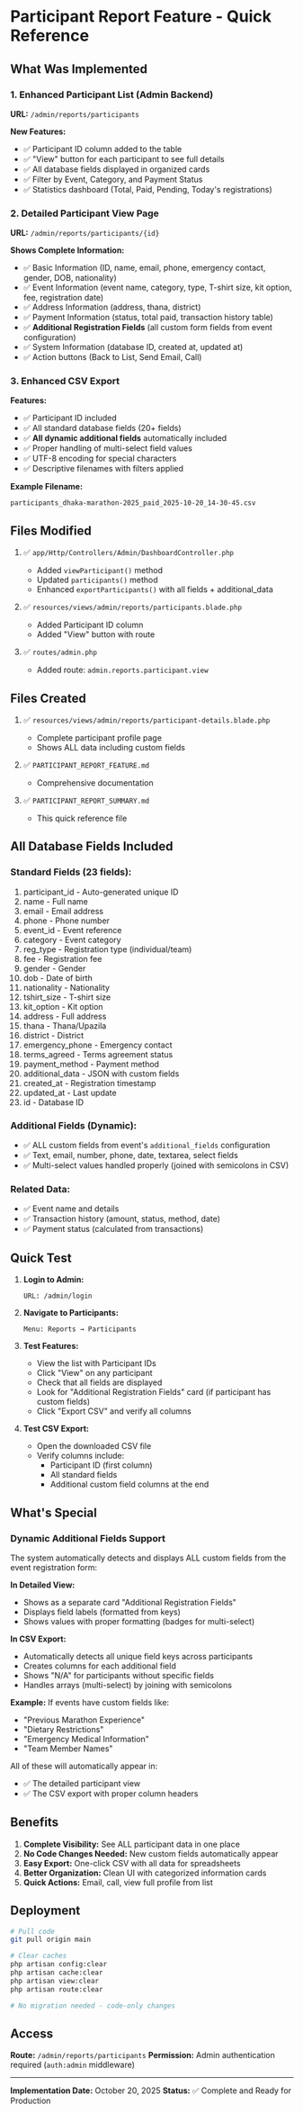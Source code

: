 # Participant Report Feature - Quick Reference

## What Was Implemented

### 1. Enhanced Participant List (Admin Backend)
**URL:** `/admin/reports/participants`

**New Features:**
- ✅ Participant ID column added to the table
- ✅ "View" button for each participant to see full details
- ✅ All database fields displayed in organized cards
- ✅ Filter by Event, Category, and Payment Status
- ✅ Statistics dashboard (Total, Paid, Pending, Today's registrations)

### 2. Detailed Participant View Page
**URL:** `/admin/reports/participants/{id}`

**Shows Complete Information:**
- ✅ Basic Information (ID, name, email, phone, emergency contact, gender, DOB, nationality)
- ✅ Event Information (event name, category, type, T-shirt size, kit option, fee, registration date)
- ✅ Address Information (address, thana, district)
- ✅ Payment Information (status, total paid, transaction history table)
- ✅ **Additional Registration Fields** (all custom form fields from event configuration)
- ✅ System Information (database ID, created at, updated at)
- ✅ Action buttons (Back to List, Send Email, Call)

### 3. Enhanced CSV Export
**Features:**
- ✅ Participant ID included
- ✅ All standard database fields (20+ fields)
- ✅ **All dynamic additional fields** automatically included
- ✅ Proper handling of multi-select field values
- ✅ UTF-8 encoding for special characters
- ✅ Descriptive filenames with filters applied

**Example Filename:**
```
participants_dhaka-marathon-2025_paid_2025-10-20_14-30-45.csv
```

## Files Modified

1. ✅ `app/Http/Controllers/Admin/DashboardController.php`
   - Added `viewParticipant()` method
   - Updated `participants()` method
   - Enhanced `exportParticipants()` with all fields + additional_data

2. ✅ `resources/views/admin/reports/participants.blade.php`
   - Added Participant ID column
   - Added "View" button with route

3. ✅ `routes/admin.php`
   - Added route: `admin.reports.participant.view`

## Files Created

1. ✅ `resources/views/admin/reports/participant-details.blade.php`
   - Complete participant profile page
   - Shows ALL data including custom fields

2. ✅ `PARTICIPANT_REPORT_FEATURE.md`
   - Comprehensive documentation

3. ✅ `PARTICIPANT_REPORT_SUMMARY.md`
   - This quick reference file

## All Database Fields Included

### Standard Fields (23 fields):
1. participant_id - Auto-generated unique ID
2. name - Full name
3. email - Email address
4. phone - Phone number
5. event_id - Event reference
6. category - Event category
7. reg_type - Registration type (individual/team)
8. fee - Registration fee
9. gender - Gender
10. dob - Date of birth
11. nationality - Nationality
12. tshirt_size - T-shirt size
13. kit_option - Kit option
14. address - Full address
15. thana - Thana/Upazila
16. district - District
17. emergency_phone - Emergency contact
18. terms_agreed - Terms agreement status
19. payment_method - Payment method
20. additional_data - JSON with custom fields
21. created_at - Registration timestamp
22. updated_at - Last update
23. id - Database ID

### Additional Fields (Dynamic):
- ✅ ALL custom fields from event's `additional_fields` configuration
- ✅ Text, email, number, phone, date, textarea, select fields
- ✅ Multi-select values handled properly (joined with semicolons in CSV)

### Related Data:
- ✅ Event name and details
- ✅ Transaction history (amount, status, method, date)
- ✅ Payment status (calculated from transactions)

## Quick Test

1. **Login to Admin:**
   ```
   URL: /admin/login
   ```

2. **Navigate to Participants:**
   ```
   Menu: Reports → Participants
   ```

3. **Test Features:**
   - View the list with Participant IDs
   - Click "View" on any participant
   - Check that all fields are displayed
   - Look for "Additional Registration Fields" card (if participant has custom fields)
   - Click "Export CSV" and verify all columns

4. **Test CSV Export:**
   - Open the downloaded CSV file
   - Verify columns include:
     - Participant ID (first column)
     - All standard fields
     - Additional custom field columns at the end

## What's Special

### Dynamic Additional Fields Support
The system automatically detects and displays ALL custom fields from the event registration form:

**In Detailed View:**
- Shows as a separate card "Additional Registration Fields"
- Displays field labels (formatted from keys)
- Shows values with proper formatting (badges for multi-select)

**In CSV Export:**
- Automatically detects all unique field keys across participants
- Creates columns for each additional field
- Shows "N/A" for participants without specific fields
- Handles arrays (multi-select) by joining with semicolons

**Example:**
If events have custom fields like:
- "Previous Marathon Experience"
- "Dietary Restrictions"
- "Emergency Medical Information"
- "Team Member Names"

All of these will automatically appear in:
- ✅ The detailed participant view
- ✅ The CSV export with proper column headers

## Benefits

1. **Complete Visibility:** See ALL participant data in one place
2. **No Code Changes Needed:** New custom fields automatically appear
3. **Easy Export:** One-click CSV with all data for spreadsheets
4. **Better Organization:** Clean UI with categorized information cards
5. **Quick Actions:** Email, call, view full profile from list

## Deployment

```bash
# Pull code
git pull origin main

# Clear caches
php artisan config:clear
php artisan cache:clear
php artisan view:clear
php artisan route:clear

# No migration needed - code-only changes
```

## Access

**Route:** `/admin/reports/participants`
**Permission:** Admin authentication required (`auth:admin` middleware)

---

**Implementation Date:** October 20, 2025
**Status:** ✅ Complete and Ready for Production
